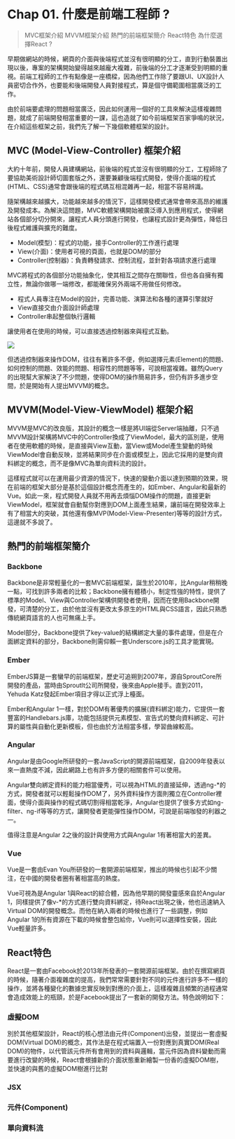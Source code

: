 # Chap 01. 什麼是前端工程師 ?

> MVC框架介紹
> MVVM框架介紹
> 熱門的前端框架簡介
> React特色
> 為什麼選擇React ?

早期做網站的時候，網頁的介面與後端程式並沒有很明顯的分工，直到行動裝置出現以後，專案的架構開始變得越來越龐大複雜，前後端的分工才逐漸受到明顯的重視。前端工程師的工作有點像是一座橋樑，因為他們工作除了要跟UI、UX設計人員密切合作外，也要能和後端開發人員對接程式，算是個守備範圍相當廣泛的工作。

由於前端要處理的問題相當廣泛，因此如何運用一個好的工具來解決這樣複雜問題，就成了前端開發相當重要的一課，這也造就了如今前端框架百家爭鳴的狀況，在介紹這些框架之前，我們先了解一下幾個軟體框架的設計。

## MVC (Model-View-Controller) 框架介紹

大約十年前，開發人員建構網站，前後端的程式並沒有很明顯的分工，工程師除了要協助美術設計師切圖套版之外，還要兼顧後端程式開發，使得介面端的程式(HTML、CSS)通常會跟後端的程式碼互相混雜再一起，相當不容易辨識。

隨架構越來越擴大，功能越來越多的情況下，這樣開發模式通常會帶來高昂的維護及開發成本。為解決這問題，MVC軟體架構開始被廣泛導入到應用程式，使得網站各個部分切分開來，讓程式人員分頭進行開發，也讓程式設計更為彈性，降低日後程式維護與擴充的難度。

- Model(模型)：程式的功能，接手Controller的工作進行處理
- View(介面)：使用者可視的頁面，也就是DOM的部分
- Controller(控制器)：負責轉發請求、控制流程，並針對各項請求進行處理

MVC將程式的各個部分功能抽象化，使其相互之間存在關聯性，但也各自擁有獨立性，無論你做哪一端修改，都能確保另外兩端不用做任何修改。

- 程式人員專注在Model的設計，完善功能、演算法和各種的運算引擎就好
- View直接交由介面設計師處理
- Controller串起整個執行邏輯

讓使用者在使用的時候，可以直接透過控制器來與程式互動。

![](https://i.imgur.com/hIE0voW.png)

但透過控制器來操作DOM，往往有著許多不便，例如選擇元素(Element)的問題、如何控制的問題、效能的問題、相容性的問題等等，可說相當複雜。雖然jQuery的出現幫大家解決了不少問題，使得DOM的操作簡易許多，但仍有許多進步空間，於是開始有人提出MVVM的概念。

## MVVM(Model-View-ViewModel) 框架介紹

MVVM是MVC的改良版，其設計的概念一樣是將UI端從Server端抽離，只不過MVVM設計架構將MVC中的Controller換成了ViewModel，最大的區別是，使用者在使用軟體的時候，是直接與View互動，當View或Model產生變動的時候ViewModel會自動反映，並將結果同步在介面或模型上，因此它採用的是雙向資料綁定的概念，而不是像MVC為單向資料流的設計。

這樣程式就可以在運用最少資源的情況下，快速的變動介面以達到預期的效果，現在前端的框架大部分是基於這個設計概念而產生的，如Ember、Angular和最新的Vue。如此一來，程式開發人員就不用再去煩惱DOM操作的問題，直接更新ViewModel，框架就會自動幫你對應到DOM上面產生結果，讓前端在開發效率上有了相當大的突破，其他還有像MVP(Model-View-Presenter)等等的設計方式，這邊就不多說了。

## 熱門的前端框架簡介

### Backbone

Backbone是非常輕量化的一套MVC前端框架，誕生於2010年，比Angular稍稍晚一點，可找到許多兩者的比較；Backbone擁有體積小，制定性強的特性，提供了標準的Model、View與Controller架構供開發者使用，因而在使用Backbone開發，可清楚的分工，由於他並沒有更改太多原生的HTML與CSS語言，因此只熟悉傳統網頁語言的人也可無痛上手。

Model部分，Backbone提供了key-value的結構綁定大量的事件處理，但是在介面綁定資料的部分，Backbone則需仰賴一套Underscore.js的工具才能實現。

### Ember

EmberJS算是一套蠻早的前端框架，歷史可追朔到2007年，源自SproutCore所開發的產品，當時由Sproutlt公司所開發，後來由Apple接手。直到2011，Yehuda Katz發起Ember項目才得以正式浮上檯面。

Ember和Angular 1一樣，對於DOM有著優秀的擴展(資料綁定)能力，它提供一套豐富的Handlebars.js庫，功能包括提供元素模型、宣告式的雙向資料綁定、可計算的屬性與自動化更新模板，但也由於方法相當多樣，學習曲線較高。

### Angular

Angular是由Google所研發的一套JavaScript的開源前端框架，自2009年發表以來一直熱度不減，因此網路上也有許多方便的相關套件可以使用。

Angular雙向綁定資料的能力相當優秀，可以視為HTML的直接延伸，透過ng-*的方式，開發者就可以輕鬆操作DOM了，另外資料操作方面則獨立在Controller裡面，使得介面與操作的程式碼切割得相當乾淨，Angular也提供了很多方式如ng-filter、ng-if等等的方式，讓開發者更能彈性操作DOM，可說是前端咖發的利器之一。

值得注意是Angular 2之後的設計與使用方式與Angular 1有著相當大的差異。

### Vue

Vue是一套由Evan You所研發的一套開源前端框架，推出的時候也引起不少關注，在中國的開發者圈有著相當高的熱度。

Vue可視為是Angular 1與React的綜合體，因為他早期的開發靈感來自於Angular 1，同樣提供了像v-*的方式進行雙向資料綁定，待React出現之後，他也迅速納入Virtual DOM的開發概念。而他在納入兩者的時候也進行了一些調整，例如Angular 1的所有資源在下載的時候會整包給你，Vue則可以選擇性安裝，因此Vue輕量許多。

## React特色

React是一套由Facebook於2013年所發表的一套開源前端框架。由於在撰寫網頁的時候，隨著介面複雜度的提高，我們常常需要針對不同的元件進行許多不一樣的操作，並將各種變化的數據忠實反映到對應的介面上，這樣複雜且頻繁的過程通常會造成效能上的瓶頸，於是Facebook提出了一套新的開發方法。特色說明如下：

### 虛擬DOM

別於其他框架設計，React的核心想法由元件(Component)出發，並提出一套虛擬DOM(Virtual DOM)的概念，其作法是在程式端置入一份對應到真實DOM(Real DOM)的物件，以代管該元件所有會用到的資料與邏輯，當元件因為資料變動而需要進行改變的時候，React會根據新的介面狀態重新繪製一份香的虛擬DOM樹，並快速的與舊的虛擬DOM樹進行比對

### JSX

### 元件(Component)

### 單向資料流